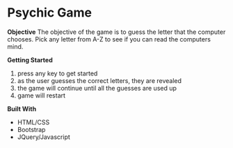 # Psychic Game 


**Objective**
The objective of the game is to guess the letter that the computer chooses. Pick any letter from A-Z to see if you can read the computers mind.

**Getting Started**
1) press any key to get started 
2) as the user guesses the correct letters, they are revealed 
3) the game will continue until all the guesses are used up 
4) game will restart 

**Built With** 
- HTML/CSS
- Bootstrap 
- JQuery/Javascript 
